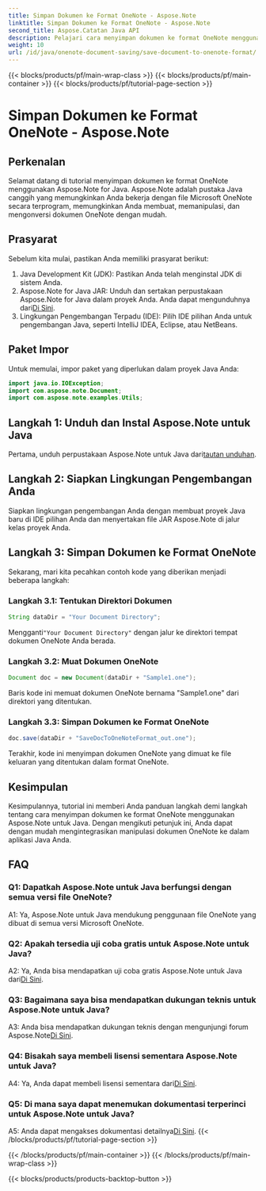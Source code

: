 ```yaml
---
title: Simpan Dokumen ke Format OneNote - Aspose.Note
linktitle: Simpan Dokumen ke Format OneNote - Aspose.Note
second_title: Aspose.Catatan Java API
description: Pelajari cara menyimpan dokumen ke format OneNote menggunakan Aspose.Note untuk Java. Ikuti panduan langkah demi langkah kami untuk integrasi yang lancar.
weight: 10
url: /id/java/onenote-document-saving/save-document-to-onenote-format/
---
```


{{< blocks/products/pf/main-wrap-class >}}
{{< blocks/products/pf/main-container >}}
{{< blocks/products/pf/tutorial-page-section >}}

# Simpan Dokumen ke Format OneNote - Aspose.Note

## Perkenalan

Selamat datang di tutorial menyimpan dokumen ke format OneNote menggunakan Aspose.Note for Java. Aspose.Note adalah pustaka Java canggih yang memungkinkan Anda bekerja dengan file Microsoft OneNote secara terprogram, memungkinkan Anda membuat, memanipulasi, dan mengonversi dokumen OneNote dengan mudah.

## Prasyarat

Sebelum kita mulai, pastikan Anda memiliki prasyarat berikut:

1. Java Development Kit (JDK): Pastikan Anda telah menginstal JDK di sistem Anda.
2.  Aspose.Note for Java JAR: Unduh dan sertakan perpustakaan Aspose.Note for Java dalam proyek Anda. Anda dapat mengunduhnya dari[Di Sini](https://releases.aspose.com/note/java/).
3. Lingkungan Pengembangan Terpadu (IDE): Pilih IDE pilihan Anda untuk pengembangan Java, seperti IntelliJ IDEA, Eclipse, atau NetBeans.

## Paket Impor

Untuk memulai, impor paket yang diperlukan dalam proyek Java Anda:

```java
import java.io.IOException;
import com.aspose.note.Document;
import com.aspose.note.examples.Utils;
```

## Langkah 1: Unduh dan Instal Aspose.Note untuk Java

Pertama, unduh perpustakaan Aspose.Note untuk Java dari[tautan unduhan](https://releases.aspose.com/note/java/).

## Langkah 2: Siapkan Lingkungan Pengembangan Anda

Siapkan lingkungan pengembangan Anda dengan membuat proyek Java baru di IDE pilihan Anda dan menyertakan file JAR Aspose.Note di jalur kelas proyek Anda.

## Langkah 3: Simpan Dokumen ke Format OneNote

Sekarang, mari kita pecahkan contoh kode yang diberikan menjadi beberapa langkah:

### Langkah 3.1: Tentukan Direktori Dokumen

```java
String dataDir = "Your Document Directory";
```

 Mengganti`"Your Document Directory"` dengan jalur ke direktori tempat dokumen OneNote Anda berada.

### Langkah 3.2: Muat Dokumen OneNote

```java
Document doc = new Document(dataDir + "Sample1.one");
```

Baris kode ini memuat dokumen OneNote bernama "Sample1.one" dari direktori yang ditentukan.

### Langkah 3.3: Simpan Dokumen ke Format OneNote

```java
doc.save(dataDir + "SaveDocToOneNoteFormat_out.one");
```

Terakhir, kode ini menyimpan dokumen OneNote yang dimuat ke file keluaran yang ditentukan dalam format OneNote.

## Kesimpulan

Kesimpulannya, tutorial ini memberi Anda panduan langkah demi langkah tentang cara menyimpan dokumen ke format OneNote menggunakan Aspose.Note untuk Java. Dengan mengikuti petunjuk ini, Anda dapat dengan mudah mengintegrasikan manipulasi dokumen OneNote ke dalam aplikasi Java Anda.

## FAQ

### Q1: Dapatkah Aspose.Note untuk Java berfungsi dengan semua versi file OneNote?

A1: Ya, Aspose.Note untuk Java mendukung penggunaan file OneNote yang dibuat di semua versi Microsoft OneNote.

### Q2: Apakah tersedia uji coba gratis untuk Aspose.Note untuk Java?

 A2: Ya, Anda bisa mendapatkan uji coba gratis Aspose.Note untuk Java dari[Di Sini](https://releases.aspose.com/).

### Q3: Bagaimana saya bisa mendapatkan dukungan teknis untuk Aspose.Note untuk Java?

 A3: Anda bisa mendapatkan dukungan teknis dengan mengunjungi forum Aspose.Note[Di Sini](https://forum.aspose.com/c/note/28).

### Q4: Bisakah saya membeli lisensi sementara Aspose.Note untuk Java?

 A4: Ya, Anda dapat membeli lisensi sementara dari[Di Sini](https://purchase.aspose.com/temporary-license/).

### Q5: Di mana saya dapat menemukan dokumentasi terperinci untuk Aspose.Note untuk Java?

 A5: Anda dapat mengakses dokumentasi detailnya[Di Sini](https://reference.aspose.com/note/java/).
{{< /blocks/products/pf/tutorial-page-section >}}

{{< /blocks/products/pf/main-container >}}
{{< /blocks/products/pf/main-wrap-class >}}

{{< blocks/products/products-backtop-button >}}
